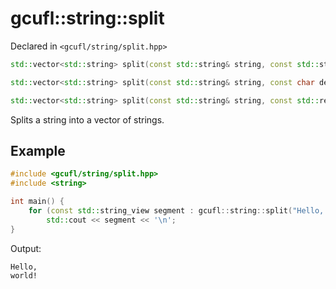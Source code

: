 # gcufl::string::split
Declared in `<gcufl/string/split.hpp>`
```cpp
std::vector<std::string> split(const std::string& string, const std::string_view delimiter = "") noexcept;

std::vector<std::string> split(const std::string& string, const char delimiter) noexcept;

std::vector<std::string> split(const std::string& string, const std::regex& delimiter) noexcept;
```
Splits a string into a vector of strings.
## Example
```cpp
#include <gcufl/string/split.hpp>
#include <string>

int main() {
	for (const std::string_view segment : gcufl::string::split("Hello, world!", ' '))
		std::cout << segment << '\n';
}
```
Output:
```
Hello,
world!
```
